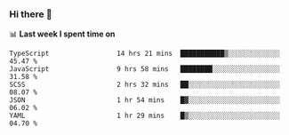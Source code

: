 ### Hi there 👋

<!--
**DBvc/DBvc** is a ✨ _special_ ✨ repository because its `README.md` (this file) appears on your GitHub profile.

Here are some ideas to get you started:

- 🔭 I’m currently working on ...
- 🌱 I’m currently learning ...
- 👯 I’m looking to collaborate on ...
- 🤔 I’m looking for help with ...
- 💬 Ask me about ...
- 📫 How to reach me: ...
- 😄 Pronouns: ...
- ⚡ Fun fact: ...
-->

📊 **Last week I spent time on**
<!--START_SECTION:waka-->

```text
TypeScript                 14 hrs 21 mins  ███████████▒░░░░░░░░░░░░░   45.47 %
JavaScript                 9 hrs 58 mins   ████████░░░░░░░░░░░░░░░░░   31.58 %
SCSS                       2 hrs 32 mins   ██░░░░░░░░░░░░░░░░░░░░░░░   08.07 %
JSON                       1 hr 54 mins    █▓░░░░░░░░░░░░░░░░░░░░░░░   06.02 %
YAML                       1 hr 29 mins    █▒░░░░░░░░░░░░░░░░░░░░░░░   04.70 %
```

<!--END_SECTION:waka-->
